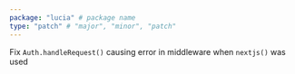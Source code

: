 ```yaml
---
package: "lucia" # package name
type: "patch" # "major", "minor", "patch"
---
```


Fix `Auth.handleRequest()` causing error in middleware when `nextjs()` was used 